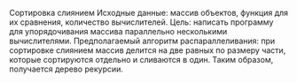 Сортировка слиянием
Исходные данные: массив объектов, функция для их сравнения, количество вычислителей.
Цель: написать программу для упорядочивания массива параллельно несколькими вычислителями. 
Предполагаемый алгоритм распараллеливания: при сортировке слиянием массив делится на две равных по размеру части, которые сортируются отдельно и сливаются в один. Таким образом, получается дерево рекурсии.
